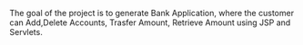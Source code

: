 The goal of the project is to generate Bank Application, where the customer can Add,Delete Accounts, Trasfer Amount, Retrieve Amount using JSP and Servlets.
